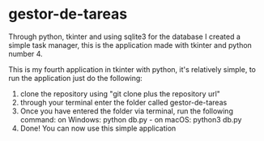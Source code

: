 # gestor-de-tareas
Through python, tkinter and using sqlite3 for the database I created a simple task manager, this is the application made with tkinter and python number 4.

This is my fourth application in tkinter with python, it's relatively simple, to run the application just do the following:

1) clone the repository using "git clone plus the repository url"
2) through your terminal enter the folder called gestor-de-tareas
3) Once you have entered the folder via terminal, run the following command: on Windows: python db.py - on macOS: python3 db.py
4) Done! You can now use this simple application
